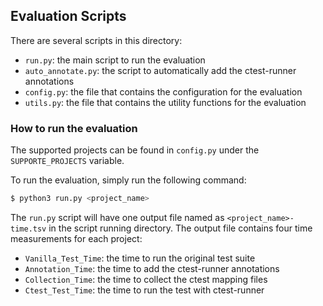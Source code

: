 ## Evaluation Scripts

There are several scripts in this directory:
- `run.py`: the main script to run the evaluation
- `auto_annotate.py`: the script to automatically add the ctest-runner annotations
- `config.py`: the file that contains the configuration for the evaluation
- `utils.py`: the file that contains the utility functions for the evaluation


### How to run the evaluation
The supported projects can be found in `config.py` under the `SUPPORTE_PROJECTS` variable. 

To run the evaluation, simply run the following command:
```bash
$ python3 run.py <project_name>
```

The `run.py` script will have one output file named as `<project_name>-time.tsv` in the script running directory. 
The output file contains four time measurements for each project:
- `Vanilla_Test_Time`: the time to run the original test suite
- `Annotation_Time`: the time to add the ctest-runner annotations
- `Collection_Time`: the time to collect the ctest mapping files
- `Ctest_Test_Time`: the time to run the test with ctest-runner
